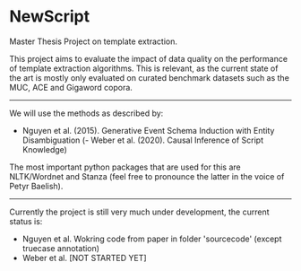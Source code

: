 # NewScript
Master Thesis Project on template extraction.  

This project aims to evaluate the impact of data quality on the performance of template extraction algorithms.
This is relevant, as the current state of the art is mostly only evaluated on curated benchmark datasets such as the MUC, ACE and Gigaword copora.  

---
We will use the methods as described by:
- Nguyen et al. (2015). Generative Event Schema Induction with Entity Disambiguation
(- Weber et al. (2020). Causal Inference of Script Knowledge)

The most important python packages that are used for this are NLTK/Wordnet and Stanza (feel free to pronounce the latter in the voice of Petyr Baelish).

---
Currently the project is still very much under development, the current status is:
- Nguyen et al.      Wokring code from paper in folder 'sourcecode' (except truecase annotation)
- Weber et al.       [NOT STARTED YET]
